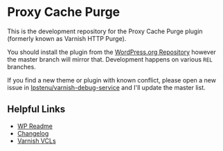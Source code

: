 Proxy Cache Purge
==================

This is the development repository for the Proxy Cache Purge plugin (formerly known as Varnish HTTP Purge).

You should install the plugin from the [WordPress.org Repository](http://wordpress.org/plugins/varnish-http-purge/) however the master branch will mirror that. Development happens on various `REL` branches.

If you find a new theme or plugin with known conflict, please open a new issue in [Ipstenu/varnish-debug-service](https://github.com/Ipstenu/varnish-debug-service) and I'll update the master list.

## Helpful Links

* [WP Readme](readme.txt)
* [Changelog](changelog.txt)
* [Varnish VCLs](https://github.com/Ipstenu/varnish-http-purge/wiki/Sample-VCLs)
